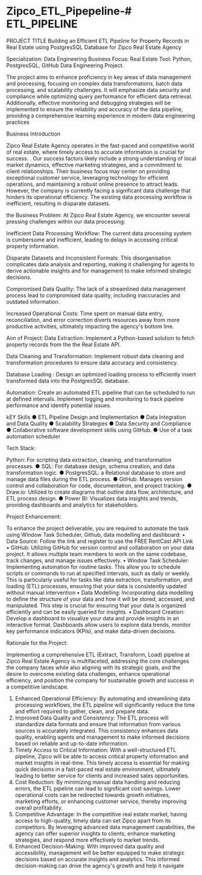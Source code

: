 # Zipco_ETL_Pipepeline-# ETL_PIPELINE
PROJECT TITLE 
Building an Efficient ETL Pipeline for Property Records in Real Estate
using PostgresSQL Database for Zipco Real Estate Agency

Specialization: Data Engineering 
Business Focus: Real Estate 
Tool: Python, PostgresSQL, GitHub
Data Engineering Project. 

The project aims to enhance proficiency in key areas of data management and processing,
focusing on complex data transformations, batch data processing, and scalability challenges. It
will emphasize data security and compliance while optimizing query performance for efficient
data retrieval. Additionally, effective monitoring and debugging strategies will be implemented
to ensure the reliability and accuracy of the data pipeline, providing a comprehensive learning
experience in modern data engineering practices

Business Introduction

Zipco Real Estate Agency operates in the fast-paced and
competitive world of real estate, where timely access to accurate
information is crucial for success. .
Our success factors likely include a strong understanding of local
market dynamics, effective marketing strategies, and a
commitment to client relationships. Their business focus may
center on providing exceptional customer service, leveraging
technology for efficient operations, and maintaining a robust
online presence to attract leads.
However, the company is currently facing a significant
data challenge that hinders its operational efficiency.
The existing data processing workflow is inefficient,
resulting in disparate datasets.

the Business Problem:
At Zipco Real Estate Agency, we encounter several pressing challenges within our data processing:

Inefficient Data Processing Workflow: The current data processing system is cumbersome
and inefficient, leading to delays in accessing critical property information.

Disparate Datasets and Inconsistent Formats: This disorganisation complicates data analysis and
reporting, making it challenging for agents to derive
actionable insights and for management to make informed strategic decisions.

Compromised Data Quality: The lack of a streamlined data management process
lead to compromised data quality, including
inaccuracies and outdated information.

Increased Operational Costs:
Time spent on manual data entry, reconciliation, and error correction diverts resources away from
more productive activities, ultimately impacting the agency's bottom line.

Aim of Project:
Data Extraction: Implement a Python-based solution to
fetch property records from the the Real Estate API.

Data Cleaning and Transformation: Implement robust data cleaning and
transformation procedures to ensure data accuracy
and consistency.

Database Loading : Design an optimized loading process to
efficiently insert transformed data into
the PostgresSQL database.

Automation: Create an automated ETL pipeline that can be
scheduled to run at defined intervals.
Implement logging and monitoring to track
pipeline performance and identify potential issues.

kEY Skills
● ETL Pipeline Design and Implementation
● Data Integration and Data Quality
● Scalability Strategies
● Data Security and Compliance
● Collaborative software development skills using GitHub.
● Use of a task automation scheduler

Tech Stack:

Python: For scripting data extraction, cleaning, and transformation
processes.
● SQL: For database design, schema creation, and data transformation
logic.
● PostgresSQL: a Relational database to store and manage data files
during the ETL process.
● GitHub: Manages version control and collaboration for code,
documentation, and project tracking.
● Draw.io: Utilized to create diagrams that outline data flow,
architecture, and ETL process design.
● Power BI: Visualizes data insights and trends, providing
dashboards and analytics for stakeholders.

Project Enhancement:

To enhance the project deliverable, you are required to automate the task using Window Task Scheduler, Github, data modelling and dashboard:
• Data Source: Follow the link and register to use the FREE RentCast API Link
• GitHub: Utilizing GitHub for version control and collaboration on your data project. It allows multiple team members
to work on the same codebase, track changes, and manage issues effectively.
• Window Task Scheduler: Implementing automation for routine tasks. This allow you to schedule scripts or
commands to run at specified intervals, such as daily or weekly. This is particularly useful for tasks like data extraction,
transformation, and loading (ETL) processes, ensuring that your data is consistently updated without manual
intervention
• Data Modelling: Incorporating data modelling to define the structure of your data and how it will be stored, accessed,
and manipulated. This step is crucial for ensuring that your data is organized efficiently and can be easily queried for
insights.
• Dashboard Creation: Develop a dashboard to visualize your data and provide insights in an interactive format.
Dashboards allow users to explore data trends, monitor key performance indicators (KPIs), and make data-driven
decisions.

Rationale for the Project:

Implementing a comprehensive ETL (Extract, Transform, Load) pipeline at Zipco Real Estate Agency is multifaceted, addressing the core
challenges the company faces while also aligning with its strategic goals, and the desire to overcome existing data challenges, enhance
operational efficiency, and position the company for sustainable growth and success in a competitive landscape.
1. Enhanced Operational Efficiency: By automating and streamlining data processing workflows, the ETL pipeline will significantly
reduce the time and effort required to gather, clean, and prepare data.
2. Improved Data Quality and Consistency: The ETL process will standardize data formats and ensure that information from
various sources is accurately integrated. This consistency enhances data quality, enabling agents and management to make informed
decisions based on reliable and up-to-date information.
3. Timely Access to Critical Information: With a well-structured ETL pipeline, Zipco will be able to access critical property
information and market insights in real-time. This timely access is essential for making quick decisions in a fast-paced real estate
environment, ultimately leading to better service for clients and increased sales opportunities.
4. Cost Reduction: By minimizing manual data handling and reducing errors, the ETL pipeline can lead to significant cost savings.
Lower operational costs can be redirected towards growth initiatives, marketing efforts, or enhancing customer service, thereby
improving overall profitability.
5. Competitive Advantage: In the competitive real estate market, having access to high-quality, timely data can set Zipco apart from its
competitors. By leveraging advanced data management capabilities, the agency can offer superior insights to clients, enhance
marketing strategies, and respond more effectively to market trends.
6. Enhanced Decision-Making: With improved data quality and accessibility, management will be better equipped to make strategic
decisions based on accurate insights and analytics. This informed decision-making can drive the agency's growth and help it navigate
